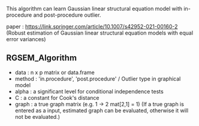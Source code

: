 This algorithm can learn Gaussian linear structural equation model with in-procedure and post-procedure outlier. 

paper : https://link.springer.com/article/10.1007/s42952-021-00160-2 (Robust estimation of Gaussian linear structural equation models with equal error variances)


## RGSEM_Algorithm

* data : n x p matrix or data.frame
* method : 'in.procedure', 'post.procedure' / Outlier type in graphical model
* alpha : a significant level for conditional independence tests
* C : a constant for Cook's distance 
* graph : a true graph matrix (e.g. 1 -> 2 mat[2,1] = 1) (If a true graph is entered as a input, estimated graph can be evaluated, otherwise it will not be evaluated.)
